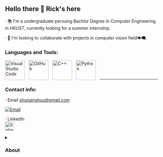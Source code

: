 ## Hello there 👋 Rick's here

·  📚 I'm a undergraduate persuing Bachlor Degree in Computer Engineering in HKUST, currently looking for a summer internship.


·  🧩 I'm looking to collaborate with projects in computer vision field👁️‍🗨️.


### Languages and Tools:
<p align="left">
          <img align    = "left" 
               alt      = "Visual Studio Code"
               width    = "65px" 
               src      = "https://cdn.jsdelivr.net/gh/devicons/devicon/icons/vscode/vscode-original.svg" 
               style    = "padding-right:10px;" />
          <img align    = "left" 
               alt      = "GitHub" 
               width    = "65px" 
               src      = "https://user-images.githubusercontent.com/3369400/139448065-39a229ba-4b06-434b-bc67-616e2ed80c8f.png" 
               style    = "padding-right:10px;" />
          <img align    = "left" 
               alt      = "C++" 
               width    = "65px" 
               src      = "https://img.icons8.com/?size=96&id=TpULddJc4gTh&format=png" 
               style    = "padding-right:10px;" />
          <img align    = "left" 
               alt      = "Python" 
               width    = "65px" 
               src      = "https://img.icons8.com/?size=96&id=13441&format=png" 
               style    = "padding-right:10px;" /><br></p>
<br>

---

### Contact info:



·  Email
     shunainshuo@gmail.com

<a href = "mailto:shunianshuo@gmail.com">
    <img  alt   = "Email " 
          title = "My email"
          src   = "https://custom-icon-badges.demolab.com/badge/-shunianshuo@gmail.com-698ae8?style=for-the-badge&logo=mention&logoColor=white"
          style = "padding-right:10px;
    "/></a>






·  LinkedIn  
<a href = "https://www.linkedin.com/in/rick-huang-1209ba331/">
    <img  alt   = " linkedin " 
          title = "Linkedin account"
          src   = "https://cdn.pixabay.com/photo/2017/11/10/05/05/linkedin-2935407_1280.png"
          width = "30px"
          style = "padding-right:10px;
    "/></a> 



<!--
-->


<!--

  <a href = >
    <img  alt   =
          title =
          src   =
          width = "26px"
          style = "padding-right:10px;
    "/></a>
-->
  
<details>
<summary> <h3> About </h3> </summary>
  To be edited




<!--
**hxl6174/hxl6174** is a ✨ _special_ ✨ repository because its `README.md` (this file) appears on your GitHub profile.

Here are some ideas to get you started:

- 🔭 I’m currently working on ...
- 🌱 I’m currently learning ...
- 👯 I’m looking to collaborate on ...
- 🤔 I’m looking for help with ...
- 💬 Ask me about ...
- 📫 How to reach me: ...
- 😄 Pronouns: ...
- ⚡ Fun fact: ...
-->
